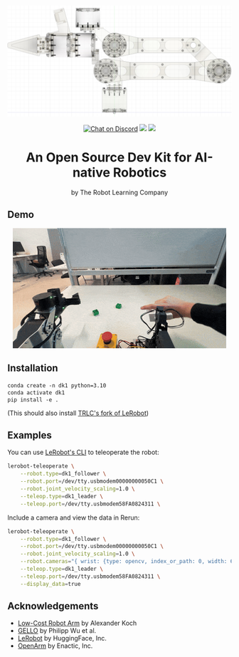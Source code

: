 
<p align="center">
    <img src="media/xray.jpg">
</p>
<p align="center">
    <a href="https://docs.robot-learning.co/">
        <img src="https://img.shields.io/badge/Documentation-📕-blue" alt="Chat on Discord"></a>
    <a href="https://discord.gg/PTZ3CN5WkJ">
        <img src="https://img.shields.io/discord/1409155673572249672?color=7289DA&label=Discord&logo=discord&logoColor=white"></a>
    <a href="https://x.com/JannikGrothusen">
        <img src="https://img.shields.io/twitter/follow/Jannik?style=social"></a>
</p>

<h1 align="center">An Open Source Dev Kit for AI-native Robotics</h1>
<p align="center">by The Robot Learning Company</p>

## Demo
<p align="center">
    <img src="media/demo.gif">
</p>

## Installation
```
conda create -n dk1 python=3.10
conda activate dk1
pip install -e .
```
(This should also install [TRLC's fork of LeRobot](https://github.com/robot-learning-co/lerobot))

## Examples
You can use [LeRobot's CLI](https://huggingface.co/docs/lerobot/il_robots) to teleoperate the robot:
```bash
lerobot-teleoperate \
    --robot.type=dk1_follower \
    --robot.port=/dev/tty.usbmodem00000000050C1 \
    --robot.joint_velocity_scaling=1.0 \
    --teleop.type=dk1_leader \
    --teleop.port=/dev/tty.usbmodem58FA0824311 \
```
Include a camera and view the data in Rerun:
```bash
lerobot-teleoperate \
    --robot.type=dk1_follower \
    --robot.port=/dev/tty.usbmodem00000000050C1 \
    --robot.joint_velocity_scaling=1.0 \
    --robot.cameras="{ wrist: {type: opencv, index_or_path: 0, width: 640, height: 360, fps: 30}}" \
    --teleop.type=dk1_leader \
    --teleop.port=/dev/tty.usbmodem58FA0824311 \
    --display_data=true
```


## Acknowledgements
- [Low-Cost Robot Arm](https://github.com/AlexanderKoch-Koch/low_cost_robot) by Alexander Koch
- [GELLO](https://wuphilipp.github.io/gello_site/) by Philipp Wu et al.
- [LeRobot](https://github.com/huggingface/lerobot) by HuggingFace, Inc.
- [OpenArm](https://openarm.dev/) by Enactic, Inc.
